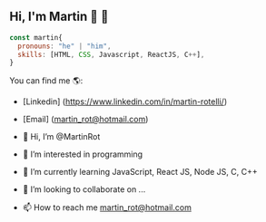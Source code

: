 ## Hi, I'm Martin 👋 🚀

```js
const martin{
  pronouns: "he" | "him",
  skills: [HTML, CSS, Javascript, ReactJS, C++],
}
```
You can find me 🌎:
- [Linkedin] (https://www.linkedin.com/in/martin-rotelli/)
- [Email] (martin_rot@hotmail.com)



- 👋 Hi, I’m @MartinRot
- 👀 I’m interested in programming
- 🌱 I’m currently learning JavaScript, React JS, Node JS, C, C++
- 💞️ I’m looking to collaborate on ...
- 📫 How to reach me martin_rot@hotmail.com

<!---
MartinRot/MartinRot is a ✨ special ✨ repository because its `README.md` (this file) appears on your GitHub profile.
You can click the Preview link to take a look at your changes.
--->
